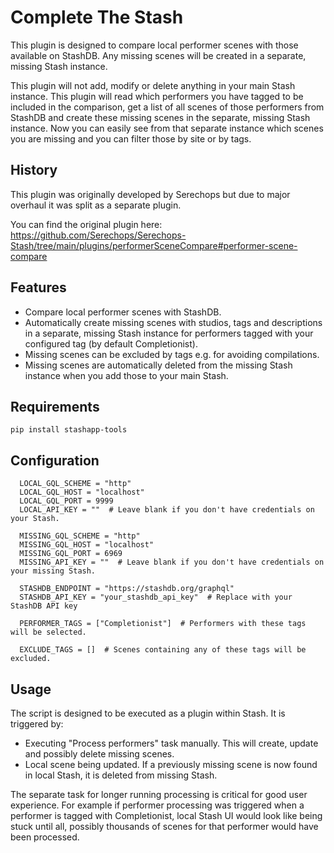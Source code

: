 # Complete The Stash

This plugin is designed to compare local performer scenes with those available on StashDB. Any missing scenes will be created in a separate, missing Stash instance.

This plugin will not add, modify or delete anything in your main Stash instance. This plugin will read which performers you have tagged to be included in the comparison, get a list of all scenes of those performers from StashDB and create these missing scenes in the separate, missing Stash instance. Now you can easily see from that separate instance which scenes you are missing and you can filter those by site or by tags.

## History

This plugin was originally developed by Serechops but due to major overhaul it was split as a separate plugin.

You can find the original plugin here: https://github.com/Serechops/Serechops-Stash/tree/main/plugins/performerSceneCompare#performer-scene-compare

## Features

- Compare local performer scenes with StashDB.
- Automatically create missing scenes with studios, tags and descriptions in a separate, missing Stash instance for performers tagged with your configured tag (by default Completionist).
- Missing scenes can be excluded by tags e.g. for avoiding compilations.
- Missing scenes are automatically deleted from the missing Stash instance when you add those to your main Stash.

## Requirements

`pip install stashapp-tools`

## Configuration

```
  LOCAL_GQL_SCHEME = "http"
  LOCAL_GQL_HOST = "localhost"
  LOCAL_GQL_PORT = 9999
  LOCAL_API_KEY = ""  # Leave blank if you don't have credentials on your Stash.

  MISSING_GQL_SCHEME = "http"
  MISSING_GQL_HOST = "localhost"
  MISSING_GQL_PORT = 6969
  MISSING_API_KEY = ""  # Leave blank if you don't have credentials on your missing Stash.

  STASHDB_ENDPOINT = "https://stashdb.org/graphql"
  STASHDB_API_KEY = "your_stashdb_api_key"  # Replace with your StashDB API key

  PERFORMER_TAGS = ["Completionist"]  # Performers with these tags will be selected.

  EXCLUDE_TAGS = []  # Scenes containing any of these tags will be excluded.
```

## Usage

The script is designed to be executed as a plugin within Stash. It is triggered by:

- Executing "Process performers" task manually. This will create, update and possibly delete missing scenes.
- Local scene being updated. If a previously missing scene is now found in local Stash, it is deleted from missing Stash.

The separate task for longer running processing is critical for good user experience. For example if performer processing was triggered when a performer is tagged with Completionist, local Stash UI would look like being stuck until all, possibly thousands of scenes for that performer would have been processed.
